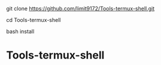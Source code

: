 git clone https://github.com/limit9172/Tools-termux-shell.git

cd Tools-termux-shell

bash install




# Tools-termux-shell
